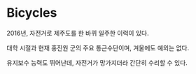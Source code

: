 # Bicycles

2016년, 자전거로 제주도를 한 바퀴 일주한 이력이 있다.

대학 시절과 현재 홍진원 군의 주요 통근수단이며, 겨울에도 예외는 없다.

유지보수 능력도 뛰어난데, 자전거가 망가지더라 간단히 수리할 수 있다.

